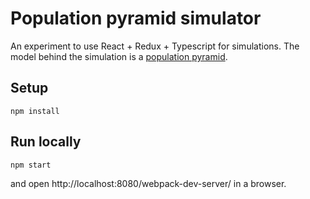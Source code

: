 # Population pyramid simulator

An experiment to use React + Redux + Typescript for simulations. The model behind the simulation is a [population pyramid](https://en.wikipedia.org/wiki/Population_pyramid).



## Setup

```
npm install
```



## Run locally

```
npm start
```

and open http://localhost:8080/webpack-dev-server/ in a browser.
